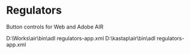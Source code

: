 Regulators
==========

Button controls for Web and Adobe AIR

D:\Works\air\bin\adl regulators-app.xml
D:\kastap\air\bin\adl regulators-app.xml
